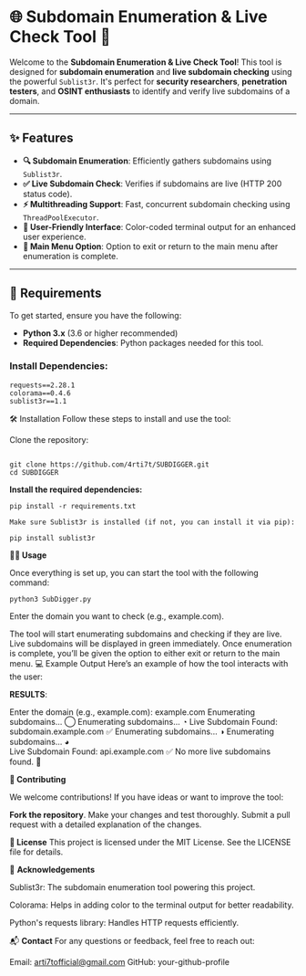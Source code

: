 # 🌐 Subdomain Enumeration & Live Check Tool 🚀

Welcome to the **Subdomain Enumeration & Live Check Tool**! This tool is designed for **subdomain enumeration** and **live subdomain checking** using the powerful `Sublist3r`. It's perfect for **security researchers**, **penetration testers**, and **OSINT enthusiasts** to identify and verify live subdomains of a domain.

---

## ✨ Features

- **🔍 Subdomain Enumeration**: Efficiently gathers subdomains using `Sublist3r`.
- **✅ Live Subdomain Check**: Verifies if subdomains are live (HTTP 200 status code).
- **⚡ Multithreading Support**: Fast, concurrent subdomain checking using `ThreadPoolExecutor`.
- **🎨 User-Friendly Interface**: Color-coded terminal output for an enhanced user experience.
- **📜 Main Menu Option**: Option to exit or return to the main menu after enumeration is complete.

---

## 🚀 Requirements

To get started, ensure you have the following:

- **Python 3.x** (3.6 or higher recommended)
- **Required Dependencies**: Python packages needed for this tool.

### Install Dependencies:

```
requests==2.28.1
colorama==0.4.6
sublist3r==1.1
```
🛠️ Installation
Follow these steps to install and use the tool:

Clone the repository:
```

git clone https://github.com/4rti7t/SUBDIGGER.git
cd SUBDIGGER
```

**Install the required dependencies:**

```
pip install -r requirements.txt
```

```Make sure Sublist3r is installed (if not, you can install it via pip):```

```
pip install sublist3r
```

**🏃‍♂️ Usage**

Once everything is set up, you can start the tool with the following command:
```
python3 SubDigger.py
```
Enter the domain you want to check (e.g., example.com).

The tool will start enumerating subdomains and checking if they are live.
Live subdomains will be displayed in green immediately.
Once enumeration is complete, you’ll be given the option to either exit or return to the main menu.
💻 Example Output
Here’s an example of how the tool interacts with the user:

**RESULTS**:

Enter the domain (e.g., example.com): example.com
Enumerating subdomains... ◯
Enumerating subdomains... ◔
Live Subdomain Found: subdomain.example.com ✅
Enumerating subdomains... ◑
Enumerating subdomains... ◕   
Live Subdomain Found: api.example.com ✅
No more live subdomains found. 🚫

**🤝 Contributing**

We welcome contributions! If you have ideas or want to improve the tool:

**Fork the repository**.
Make your changes and test thoroughly.
Submit a pull request with a detailed explanation of the changes.

**📄 License**
This project is licensed under the MIT License. See the LICENSE file for details.

🙏 **Acknowledgements**

Sublist3r: The subdomain enumeration tool powering this project.

Colorama: Helps in adding color to the terminal output for better readability.

Python's requests library: Handles HTTP requests efficiently.

📬 **Contact**
For any questions or feedback, feel free to reach out:

Email: arti7tofficial@gmail.com
GitHub: your-github-profile
